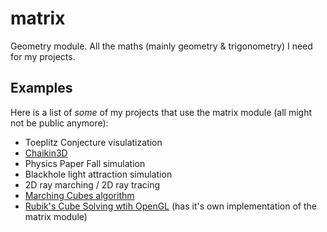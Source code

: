 # matrix
Geometry module. All the maths (mainly geometry & trigonometry) I need for my projects.

## Examples
Here is a list of *some* of my projects that use the matrix module (all might not be public anymore):
 * Toeplitz Conjecture visulatization
 * [Chaikin3D](https://github.com/Nicolas-Reyland/Chaikin3D)
 * Physics Paper Fall simulation
 * Blackhole light attraction simulation
 * 2D ray marching / 2D ray tracing
 * [Marching Cubes algorithm](https://github.com/Nicolas-Reyland/Marching-Cubes)
 * [Rubik's Cube Solving wtih OpenGL](https://github.com/Nicolas-Reyland/Rubik-s-Cube-OpenGL) (has it's own implementation of the matrix module)
